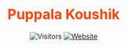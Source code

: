 <h1 style="color: orangered;" align="center">Puppala Koushik</h1>
<p align="center"><img alt="Visitors" src="https://visitor-badge.glitch.me/badge?page_id=puppala-koushik.puppala-koushik.github.io" /> <a href="https://koushikpuppala.live"><img alt="Website" src="https://img.shields.io/website-up-down-green-red/http/shields.io.svg" /></a></p>
